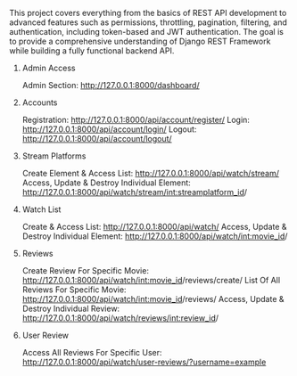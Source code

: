 This project covers everything from the basics of REST API development to advanced features such as permissions, throttling, pagination, filtering, and authentication, including token-based and JWT authentication.
The goal is to provide a comprehensive understanding of Django REST Framework while building a fully functional backend API.

1. Admin Access

    Admin Section: http://127.0.0.1:8000/dashboard/


2. Accounts

    Registration: http://127.0.0.1:8000/api/account/register/
    Login: http://127.0.0.1:8000/api/account/login/
    Logout: http://127.0.0.1:8000/api/account/logout/


3. Stream Platforms

    Create Element & Access List: http://127.0.0.1:8000/api/watch/stream/
    Access, Update & Destroy Individual Element: http://127.0.0.1:8000/api/watch/stream/<int:streamplatform_id>/


4. Watch List

    Create & Access List: http://127.0.0.1:8000/api/watch/
    Access, Update & Destroy Individual Element: http://127.0.0.1:8000/api/watch/<int:movie_id>/


5. Reviews

    Create Review For Specific Movie: http://127.0.0.1:8000/api/watch/<int:movie_id>/reviews/create/
    List Of All Reviews For Specific Movie: http://127.0.0.1:8000/api/watch/<int:movie_id>/reviews/
    Access, Update & Destroy Individual Review: http://127.0.0.1:8000/api/watch/reviews/<int:review_id>/


6. User Review

    Access All Reviews For Specific User: http://127.0.0.1:8000/api/watch/user-reviews/?username=example

